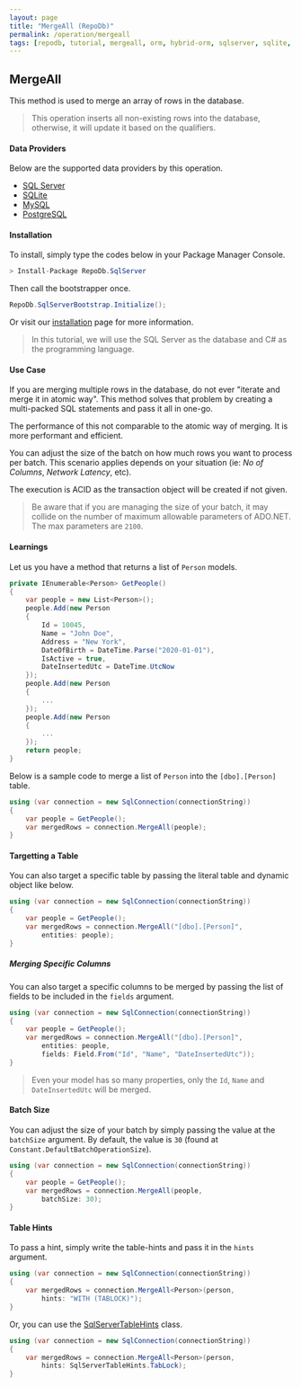 ```yaml
---
layout: page
title: "MergeAll (RepoDb)"
permalink: /operation/mergeall
tags: [repodb, tutorial, mergeall, orm, hybrid-orm, sqlserver, sqlite, mysql, postgresql]
---
```


## MergeAll

This method is used to merge an array of rows in the database.

> This operation inserts all non-existing rows into the database, otherwise, it will update it based on the qualifiers.

#### Data Providers

Below are the supported data providers by this operation.

- [SQL Server](https://www.nuget.org/packages/RepoDb.SqlServer)
- [SQLite](https://www.nuget.org/packages/RepoDb.SqLite)
- [MySQL](https://www.nuget.org/packages/RepoDb.MySql)
- [PostgreSQL](https://www.nuget.org/packages/RepoDb.PostgreSql)

#### Installation

To install, simply type the codes below in your Package Manager Console.

```csharp
> Install-Package RepoDb.SqlServer
```

Then call the bootstrapper once.

```csharp
RepoDb.SqlServerBootstrap.Initialize();
```

Or visit our [installation](/tutorial/installation) page for more information.

> In this tutorial, we will use the SQL Server as the database and C# as the programming language.

#### Use Case

If you are merging multiple rows in the database, do not ever "iterate and merge it in atomic way". This method solves that problem by creating a multi-packed SQL statements and pass it all in one-go.

The performance of this not comparable to the atomic way of merging. It is more performant and efficient.

You can adjust the size of the batch on how much rows you want to process per batch. This scenario applies depends on your situation (ie: *No of Columns*, *Network Latency*, etc).

The execution is ACID as the transaction object will be created if not given.

> Be aware that if you are managing the size of your batch, it may collide on the number of maximum allowable parameters of ADO.NET. The max parameters are `2100`.

#### Learnings

Let us you have a method that returns a list of `Person` models.

```csharp
private IEnumerable<Person> GetPeople()
{
	var people = new List<Person>();
	people.Add(new Person
	{
		Id = 10045,
		Name = "John Doe",
		Address = "New York",
		DateOfBirth = DateTime.Parse("2020-01-01"),
		IsActive = true,
		DateInsertedUtc = DateTime.UtcNow
	});
	people.Add(new Person
	{
		...
	});
	people.Add(new Person
	{
		...
	});
	return people;
}
```

Below is a sample code to merge a list of `Person` into the `[dbo].[Person]` table.

```csharp
using (var connection = new SqlConnection(connectionString))
{
	var people = GetPeople();
	var mergedRows = connection.MergeAll(people);
}
```

#### Targetting a Table

You can also target a specific table by passing the literal table and dynamic object like below.

```csharp
using (var connection = new SqlConnection(connectionString))
{
	var people = GetPeople();
	var mergedRows = connection.MergeAll("[dbo].[Person]",
		entities: people);
}
```

##### Merging Specific Columns

You can also target a specific columns to be merged by passing the list of fields to be included in the `fields` argument.

```csharp
using (var connection = new SqlConnection(connectionString))
{
	var people = GetPeople();
	var mergedRows = connection.MergeAll("[dbo].[Person]",
		entities: people,
		fields: Field.From("Id", "Name", "DateInsertedUtc"));
}
```

> Even your model has so many properties, only the `Id`, `Name` and `DateInsertedUtc` will be merged.

#### Batch Size

You can adjust the size of your batch by simply passing the value at the `batchSize` argument. By default, the value is `30` (found at `Constant.DefaultBatchOperationSize`).

```csharp
using (var connection = new SqlConnection(connectionString))
{
	var people = GetPeople();
	var mergedRows = connection.MergeAll(people,
		batchSize: 30);
}
```

#### Table Hints

To pass a hint, simply write the table-hints and pass it in the `hints` argument.

```csharp
using (var connection = new SqlConnection(connectionString))
{
	var mergedRows = connection.MergeAll<Person>(person,
		hints: "WITH (TABLOCK)");
}
```

Or, you can use the [SqlServerTableHints](/class/sqlservertablehints) class.

```csharp
using (var connection = new SqlConnection(connectionString))
{
	var mergedRows = connection.MergeAll<Person>(person,
		hints: SqlServerTableHints.TabLock);
}
```
